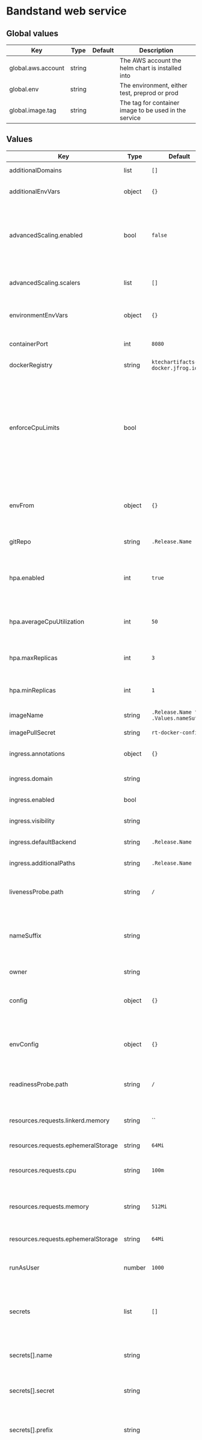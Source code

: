 # Bandstand web service

## Global values

| Key                | Type   | Default | Description                                           |
|--------------------|--------|---------|-------------------------------------------------------|
| global.aws.account | string |         | The AWS account the helm chart is installed into      |
| global.env         | string |         | The environment, either test, preprod or prod         |
| global.image.tag   | string |         | The tag for container image to be used in the service |

## Values

| Key                                 | Type   | Default                                                       | Description                                                                                                                                                                                                                                                                                                |
|-------------------------------------|--------|---------------------------------------------------------------|------------------------------------------------------------------------------------------------------------------------------------------------------------------------------------------------------------------------------------------------------------------------------------------------------------|
| additionalDomains                   | list   | `[]`                                                          | A list of additional domains for the service                                                                                                                                                                                                                                                               |
| additionalEnvVars                   | object | `{}`                                                          | An object containing additional environment variables                                                                                                                                                                                                                                                      |
| advancedScaling.enabled             | bool   | `false`                                                       | Enable advanced scaling options, must be set to `true` if `hpa.enabled` is set to `false`. Also see the notes on migrating to advanced scaling in the [README](../../../docs/README.md).                                                                                                                   |
| advancedScaling.scalers             | list   | `[]`                                                          | List of scalers to apply. Types include `cron`, `cpu`, `memory`. For examples usage see [here](https://github.com/ktech-org/bandstand-charts/blob/main/test-charts/web-service/advanced-scaling/values.yaml)                                                                                               |
| environmentEnvVars                  | object | `{}`                                                          | An object containing environment specific additional environment variables                                                                                                                                                                                                                                 |
| containerPort                       | int    | `8080`                                                        | The port to open on the container for the service                                                                                                                                                                                                                                                          |
| dockerRegistry                      | string | `ktechartifacts-docker.jfrog.io`                              | Docker registry to pull images from                                                                                                                                                                                                                                                                        |
| enforceCpuLimits                    | bool   |                                                               | By default CPU will burst to use spare capacity on the node. Setting this flag will add a cpu limit with the same value as `resources.requests.cpu`. It is recommended to set this flag in performance testing environments to ensure recorded performance isn't based on unallocated capacity             |
| envFrom                             | object | `{}`                                                          | References to ConfigMaps / Secrets which will be mapped to environment variables. For more details see [here](https://kubernetes.io/docs/tasks/configure-pod-container/configure-pod-configmap/#configure-all-key-value-pairs-in-a-configmap-as-container-environment-variables)                           |
| gitRepo                             | string | `.Release.Name`                                               | The name of the repository for the service                                                                                                                                                                                                                                                                 |
| hpa.enabled                         | int    | `true`                                                        | Enable/disable the Horizontal Pod AutoScaler. Must be set to `false` if `advancedScaling` is enabled                                                                                                                                                                                                       |
| hpa.averageCpuUtilization           | int    | `50`                                                          | Horizontal pod autoscaler, the threshold average CPU ultilization to trigger, see [here](https://kubernetes.io/docs/tasks/run-application/horizontal-pod-autoscale/)                                                                                                                                       |
| hpa.maxReplicas                     | int    | `3`                                                           | Horizontal pod autoscaler, maximum number of pods, see [here](https://kubernetes.io/docs/tasks/run-application/horizontal-pod-autoscale/)                                                                                                                                                                  |
| hpa.minReplicas                     | int    | `1`                                                           | Horizontal pod autoscaler, minimum number of pods, see [here](https://kubernetes.io/docs/tasks/run-application/horizontal-pod-autoscale/)                                                                                                                                                                  |
| imageName                           | string | `.Release.Name "-" .Values.nameSuffix`                        | Name of the docker image to run                                                                                                                                                                                                                                                                            |
| imagePullSecret                     | string | `rt-docker-config`                                            | Docker registry secret for pulling image                                                                                                                                                                                                                                                                   |
| ingress.annotations                 | object | `{}`                                                          | Additional annotations to apply to the ingress object                                                                                                                                                                                                                                                      |
| ingress.domain                      | string |                                                               | Primary ingress domain for service, normally ktech.com                                                                                                                                                                                                                                                     |
| ingress.enabled                     | bool   |                                                               | True if the service has an ingress                                                                                                                                                                                                                                                                         |
| ingress.visibility                  | string |                                                               | Whether service is externally visible, either cluster, private or public                                                                                                                                                                                                                                   |
| ingress.defaultBackend              | string | `.Release.Name`                                               | The name of the service to host at the `/` path                                                                                                                                                                                                                                                            |
| ingress.additionalPaths             | string | `.Release.Name`                                               | Additional path rules to apply to the ingress host, see [here](https://kubernetes.io/docs/concepts/services-networking/ingress/#the-ingress-resource) and [here](https://kubernetes.io/docs/reference/generated/kubernetes-api/v1.19/#httpingresspath-v1-networking-k8s-io)                                |
| livenessProbe.path                  | string | `/`                                                           | Path to the endpoint used to determine whether a container is active                                                                                                                                                                                                                                       |
| nameSuffix                          | string |                                                               | A suffix to be appended to the name of all created resources. This is useful when using subcharts to define multiple services within a single helm release                                                                                                                                                 |
| owner                               | string |                                                               | The GitHub team that owns the service                                                                                                                                                                                                                                                                      |
| config                              | object | `{}`                                                          | An object containing base config for the service - use this for creating base config files.                                                                                                                                                                                                                |
| envConfig                           | object | `{}`                                                          | An object containing environment config for the service - use this for creating environment specific config files.                                                                                                                                                                                         |
| readinessProbe.path                 | string | `/`                                                           | Path to the endpoint used to determine whether a container is ready                                                                                                                                                                                                                                        |
| resources.requests.linkerd.memory   | string | ``                                                            | Override linkerd-proxy container memory [Requests and Limit](https://kubernetes.io/docs/concepts/configuration/manage-resources-containers/#requests-and-limits) see [here](https://kubernetes.io/docs/concepts/configuration/manage-resources-containers/#meaning-of-memory) (both set to the same value) |
| resources.requests.ephemeralStorage | string | `64Mi`                                                        
| resources.requests.cpu              | string | `100m`                                                        | [Requests](https://kubernetes.io/docs/concepts/configuration/manage-resources-containers/#requests-and-limits) for container CPU resources measured in cpu units, one core is 1000m, see [here](https://kubernetes.io/docs/concepts/configuration/manage-resources-containers/#meaning-of-cpu)             |
| resources.requests.memory           | string | `512Mi`                                                       | Container memory [Requests and Limit](https://kubernetes.io/docs/concepts/configuration/manage-resources-containers/#requests-and-limits) see [here](https://kubernetes.io/docs/concepts/configuration/manage-resources-containers/#meaning-of-memory) (both set to the same value)                        |
| resources.requests.ephemeralStorage | string | `64Mi`                                                        | Container ephemeral storage [Requests and Limit](https://kubernetes.io/docs/concepts/configuration/manage-resources-containers/#requests-and-limits) see [here](https://kubernetes.io/docs/concepts/configuration/manage-resources-containers/#local-ephemeral-storage) (both set to the same value)       |
| runAsUser                           | number | `1000`                                                        | The user id to run the container as (cannot be 0/root)                                                                                                                                                                                                                                                     |
| secrets                             | list   | `[]`                                                          | List of secrets manager secrets to add to the pod (via External Secrets). For details of each entries attributes see below. See [the handbook](https://engineering-handbook.ktech.com/core-infrastructure/bandstand/development/secrets/) for usage examples.                                              |
| secrets[].name                      | string |                                                               | The name of the entry, will be used as part of the secret name.                                                                                                                                                                                                                                            |
| secrets[].secret                    | string |                                                               | The name of the secrets manager secret to sync. Note this field can include references to other values e.g. `{{.Values.global.env}}`                                                                                                                                                                       |
| secrets[].prefix                    | string |                                                               | An optional prefix added to all envvar names coming from this secret.                                                                                                                                                                                                                                      |
| secrets[].optional                  | bool   | `false`                                                       | Flag to indicate if adding this secret to the env is optional or not. If this is set to `false` (the default) and the secret fails to sync due to a misconfiguration or missing secret value, then the pods won't attempt to start.                                                                        |
| secrets[].upperCaseKeys             | bool   | `false`                                                       | Flag to indicate if keys should be transformed to be upper case.                                                                                                                                                                                                                                           |
| serverContainer.arguments           | list   |                                                               | Override the default container (Helm) arguments (this is the docker CMD) for the service Pod                                                                                                                                                                                                               |
| serverContainer.command             | string |                                                               | Override the default container (Helm) command (this is the docker ENTRYPOINT) for the service Pod                                                                                                                                                                                                          |
| systemCode                          | string | `.Release.Name`                                               | The systemCode for the service                                                                                                                                                                                                                                                                             |
| systemGroup                         | string |                                                               | The systemGroup for the service                                                                                                                                                                                                                                                                            |
| test.additionalEnvVars              | object | `{}`                                                          | An object containing additional environment variables. Use these in the values.yaml file.                                                                                                                                                                                                                  |
| test.environmentEnvVars             | object | `{}`                                                          | An object containing environment specific additional environment variables. Use this in *-values.yaml files to not overwrite the additionalEnvVars object                                                                                                                                                  |
| test.envFrom                        | object | `{}`                                                          | References to ConfigMaps / Secrets which will be mapped to environment variables on test containers. For more details see [here](https://kubernetes.io/docs/tasks/configure-pod-container/configure-pod-configmap/#configure-all-key-value-pairs-in-a-configmap-as-container-environment-variables)        |
| test.createServiceAccount           | bool   |                                                               | Set to true to create a dedicated service account - `<rel-name>-acceptances-tests` for the test pods. Will also require terraforming a corresponding service-role in order to grant any required IAM permissions.                                                                                          |
| test.resources.requests.memory      | string | `512Mi`                                                       | Test container memory                                                                                                                                                                                                                                                                                      |
| test.imageName                      | string | `.Values.imageName` or `.Release.Name "-" .Values.nameSuffix` | Name of the docker image to run                                                                                                                                                                                                                                                                            |
| test.secrets                        | list   | `[]`                                                          | List of secrets manager secrets to add to the test pod (via External Secrets). For details of each entries attributes see below. See [the handbook](https://engineering-handbook.ktech.com/core-infrastructure/bandstand/development/secrets/) for usage examples.                                         |
| test.secrets[].name                 | string |                                                               | The name of the entry, will be used as part of the secret name.                                                                                                                                                                                                                                            |
| test.secrets[].secret               | string |                                                               | The name of the secrets manager secret to sync. Note this field can include references to other values e.g. `{{.Values.global.env}}`                                                                                                                                                                       |
| test.secrets[].prefix               | string |                                                               | An optional prefix added to all envvar names coming from this secret.                                                                                                                                                                                                                                      |
| test.secrets[].optional             | bool   | `false`                                                       | Flag to indicate if adding this secret to the env is optional or not. If this is set to `false` (the default) and the secret fails to sync due to a misconfiguration or missing secret value, then the pods won't attempt to start.                                                                        |
| test.secrets[].upperCaseKeys        | bool   | `false`                                                       | Flag to indicate if keys should be transformed to be upper case.                                                                                                                                                                                                                                           |
| testContainer.arguments             | list   |                                                               | Override the default container (Helm) arguments (this is the docker CMD) for the test Pod                                                                                                                                                                                                                  |
| testContainer.command               | string |                                                               | Override the default container (Helm) command (this is the docker ENTRYPOINT) for the test Pod                                                                                                                                                                                                             |
| volume.persistent                   | string |                                                               | Adds a persistent volume of the amount set, e.g. 1G                                                                                                                                                                                                                                                        |
| volume.ephemeral                    | string |                                                               | Size of ephemeral storage, e.g. 10G mounted at /tmp standard emptyfile tmp directory added if not set.                                                                                                                                                                                                     |
